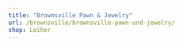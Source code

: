 ```yaml
---
title: "Brownsville Pawn & Jewelry"
url: /brownsville/brownsville-pawn-und-jewelry/
shop: Leiher
---
```

